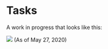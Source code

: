 # Tasks
A work in progress that looks like this:

![](https://i.imgur.com/KO8NnQO.png)
(As of May 27, 2020)
